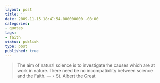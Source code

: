 ```yaml
---
layout: post
title: ''
date: 2009-11-15 18:47:54.000000000 -08:00
categories:
- quotes
tags:
- faith
status: publish
type: post
published: true
---
```

> The aim of natural science is to investigate the causes which are at work in nature. There need be no incompatibility between science and the Faith.
&mdash; >
		St. Albert the Great
